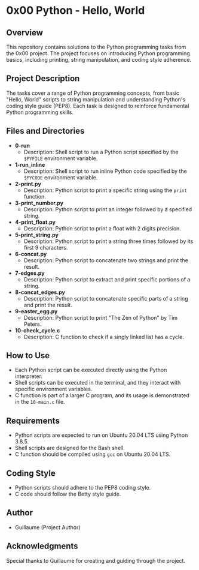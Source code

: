 # 0x00 Python - Hello, World

## Overview
This repository contains solutions to the Python programming tasks from the 0x00 project. The project focuses on introducing Python programming basics, including printing, string manipulation, and coding style adherence.

## Project Description
The tasks cover a range of Python programming concepts, from basic "Hello, World" scripts to string manipulation and understanding Python's coding style guide (PEP8). Each task is designed to reinforce fundamental Python programming skills.

## Files and Directories
- **0-run**
  - Description: Shell script to run a Python script specified by the `$PYFILE` environment variable.
- **1-run_inline**
  - Description: Shell script to run inline Python code specified by the `$PYCODE` environment variable.
- **2-print.py**
  - Description: Python script to print a specific string using the `print` function.
- **3-print_number.py**
  - Description: Python script to print an integer followed by a specified string.
- **4-print_float.py**
  - Description: Python script to print a float with 2 digits precision.
- **5-print_string.py**
  - Description: Python script to print a string three times followed by its first 9 characters.
- **6-concat.py**
  - Description: Python script to concatenate two strings and print the result.
- **7-edges.py**
  - Description: Python script to extract and print specific portions of a string.
- **8-concat_edges.py**
  - Description: Python script to concatenate specific parts of a string and print the result.
- **9-easter_egg.py**
  - Description: Python script to print "The Zen of Python" by Tim Peters.
- **10-check_cycle.c**
  - Description: C function to check if a singly linked list has a cycle.

## How to Use
- Each Python script can be executed directly using the Python interpreter.
- Shell scripts can be executed in the terminal, and they interact with specific environment variables.
- C function is part of a larger C program, and its usage is demonstrated in the `10-main.c` file.

## Requirements
- Python scripts are expected to run on Ubuntu 20.04 LTS using Python 3.8.5.
- Shell scripts are designed for the Bash shell.
- C function should be compiled using `gcc` on Ubuntu 20.04 LTS.

## Coding Style
- Python scripts should adhere to the PEP8 coding style.
- C code should follow the Betty style guide.

## Author
- Guillaume (Project Author)

## Acknowledgments
Special thanks to Guillaume for creating and guiding through the project.
